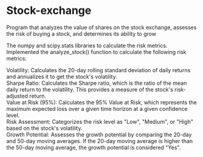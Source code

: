 # Stock-exchange

Program that analyzes the value of shares on the stock exchange, assesses the risk of buying a stock, and determines its ability to grow<br/>

The numpy and scipy.stats libraries to calculate the risk metrics.<br/>
Implemented the analyze_stock() function to calculate the following risk metrics:<br/>

Volatility: Calculates the 20-day rolling standard deviation of daily returns and annualizes it to get the stock's volatility.<br/>
Sharpe Ratio: Calculates the Sharpe ratio, which is the ratio of the mean daily return to the volatility. This provides a measure of the stock's risk-adjusted return.<br/>
Value at Risk (95%): Calculates the 95% Value at Risk, which represents the maximum expected loss over a given time horizon at a given confidence level.<br/>
Risk Assessment: Categorizes the risk level as "Low", "Medium", or "High" based on the stock's volatility.<br/>
Growth Potential: Assesses the growth potential by comparing the 20-day and 50-day moving averages. If the 20-day moving average is higher than the 50-day moving average, the growth potential is considered "Yes".<br/>


